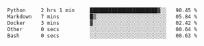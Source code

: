 <!--START_SECTION:waka-->

```txt
Python     2 hrs 1 min     ██████████████████████▓░░   90.45 %
Markdown   7 mins          █▒░░░░░░░░░░░░░░░░░░░░░░░   05.84 %
Docker     3 mins          ▓░░░░░░░░░░░░░░░░░░░░░░░░   02.42 %
Other      0 secs          ░░░░░░░░░░░░░░░░░░░░░░░░░   00.64 %
Bash       0 secs          ░░░░░░░░░░░░░░░░░░░░░░░░░   00.63 %
```

<!--END_SECTION:waka--> 
 
